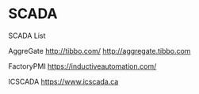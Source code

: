 # SCADA
SCADA List

AggreGate  http://tibbo.com/    http://aggregate.tibbo.com

FactoryPMI  https://inductiveautomation.com/

ICSCADA   https://www.icscada.ca
